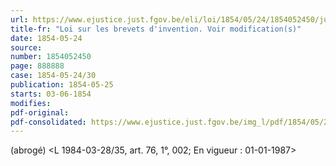 ```yaml
---
url: https://www.ejustice.just.fgov.be/eli/loi/1854/05/24/1854052450/justel
title-fr: "Loi sur les brevets d'invention. Voir modification(s)"
date: 1854-05-24
source:
number: 1854052450
page: 888888
case: 1854-05-24/30
publication: 1854-05-25
starts: 03-06-1854
modifies:
pdf-original:
pdf-consolidated: https://www.ejustice.just.fgov.be/img_l/pdf/1854/05/24/1854052450_F.pdf
---
```


(abrogé) <L 1984-03-28/35, art. 76, 1°, 002;  En vigueur :  01-01-1987>
